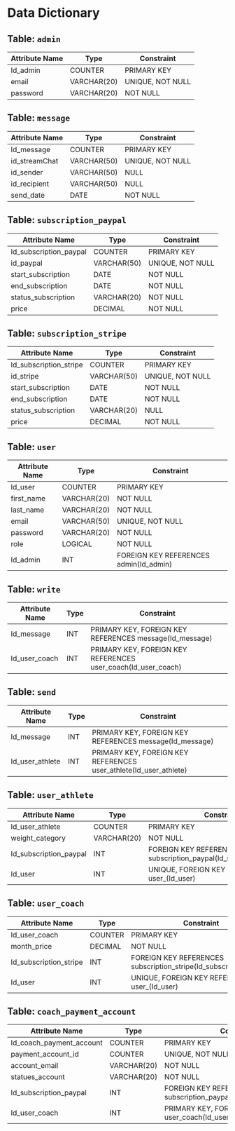 # Data Dictionary


## Table: `admin`
| Attribute Name   | Type        | Constraint       |
|------------------|-------------|------------------|
| Id_admin         | COUNTER     | PRIMARY KEY      |
| email            | VARCHAR(20) | UNIQUE, NOT NULL |
| password         | VARCHAR(20) | NOT NULL         |


## Table: `message`
| Attribute Name   | Type        | Constraint       |
|------------------|-------------|------------------|
| Id_message       | COUNTER     | PRIMARY KEY      |
| id_streamChat    | VARCHAR(50) | UNIQUE, NOT NULL |
| id_sender        | VARCHAR(50) | NULL             |
| id_recipient     | VARCHAR(50) | NULL             |
| send_date        | DATE        | NOT NULL         |


## Table: `subscription_paypal`
| Attribute Name          | Type        | Constraint       |
|-------------------------|-------------|------------------|
| Id_subscription_paypal  | COUNTER     | PRIMARY KEY      |
| id_paypal               | VARCHAR(50) | UNIQUE, NOT NULL |
| start_subscription      | DATE        | NOT NULL         |
| end_subscription        | DATE        | NOT NULL         |
| status_subscription     | VARCHAR(20) | NOT NULL         |
| price                   | DECIMAL     | NOT NULL         |


## Table: `subscription_stripe`
| Attribute Name          | Type          | Constraint       |
|-------------------------|---------------|------------      |
| Id_subscription_stripe  | COUNTER       | PRIMARY KEY      |
| id_stripe               | VARCHAR(50)   | UNIQUE, NOT NULL |
| start_subscription      | DATE          | NOT NULL         |
| end_subscription        | DATE          | NOT NULL         |
| status_subscription     | VARCHAR(20)   | NULL             |
| price                   | DECIMAL       | NOT NULL         |


## Table: `user`
| Attribute Name    | Type        | Constraint                             |
|-------------------|-------------|----------------------------------------|
| Id_user           | COUNTER     | PRIMARY KEY                            |
| first_name        | VARCHAR(20) | NOT NULL                               |
| last_name         | VARCHAR(20) | NOT NULL                               |
| email             | VARCHAR(50) | UNIQUE, NOT NULL                       |
| password          | VARCHAR(20) | NOT NULL                               |
| role              | LOGICAL     | NOT NULL                               | 
| Id_admin          | INT         | FOREIGN KEY REFERENCES admin(Id_admin) |


## Table: `write`
| Attribute Name   | Type | Constraint                                                    |
|------------------|------|---------------------------------------------------------------|
| Id_message       | INT  | PRIMARY KEY, FOREIGN KEY REFERENCES message(Id_message)       |
| Id_user_coach    | INT  | PRIMARY KEY, FOREIGN KEY REFERENCES user_coach(Id_user_coach) |


## Table: `send`
| Attribute Name   | Type | Constraint                                                        |
|------------------|------|-------------------------------------------------------------------|
| Id_message       | INT  | PRIMARY KEY, FOREIGN KEY REFERENCES message(Id_message)           |
| Id_user_athlete  | INT  | PRIMARY KEY, FOREIGN KEY REFERENCES user_athlete(Id_user_athlete) |


## Table: `user_athlete`
| Attribute Name         | Type        | Constraint                                                         |
|------------------------|-------------|--------------------------------------------------------------------|
| Id_user_athlete        | COUNTER     | PRIMARY KEY                                                        |
| weight_category        | VARCHAR(20) | NOT NULL                                                           |
| Id_subscription_paypal | INT         | FOREIGN KEY REFERENCES subscription_paypal(Id_subscription_paypal) |
| Id_user                | INT         | UNIQUE, FOREIGN KEY REFERENCES user_(Id_user)                      |


## Table: `user_coach`
| Attribute Name         | Type        | Constraint                                                         |
|------------------------|-------------|--------------------------------------------------------------------|
| Id_user_coach          | COUNTER     | PRIMARY KEY                                                        |
| month_price            | DECIMAL     | NOT NULL                                                           |
| Id_subscription_stripe | INT         | FOREIGN KEY REFERENCES subscription_stripe(Id_subscription_stripe) |
| Id_user                | INT         | UNIQUE, FOREIGN KEY REFERENCES user_(Id_user)                      |


## Table: `coach_payment_account`
| Attribute Name           | Type        | Constraint                                                         |
|--------------------------|-------------|--------------------------------------------------------------------|
| Id_coach_payment_account | COUNTER     | PRIMARY KEY                                                        |
| payment_account_id       | COUNTER     | UNIQUE, NOT NULL                                                   |
| account_email            | VARCHAR(20) | NOT NULL                                                           |
| statues_account          | VARCHAR(20) | NOT NULL                                                           |
| Id_subscription_paypal   | INT         | FOREIGN KEY REFERENCES subscription_paypal(Id_subscription_paypal) |
| Id_user_coach            | INT         | PRIMARY KEY, FOREIGN KEY REFERENCES user_coach(Id_user_coach)      |